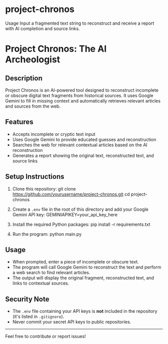 # project-chronos
 Usage Input a fragmented text string to reconstruct and receive a report with AI completion and source links.


# Project Chronos: The AI Archeologist

## Description
Project Chronos is an AI-powered tool designed to reconstruct incomplete or obscure digital text fragments from historical sources. It uses Google Gemini to fill in missing context and automatically retrieves relevant articles and sources from the web.

## Features
- Accepts incomplete or cryptic text input
- Uses Google Gemini to provide educated guesses and reconstruction
- Searches the web for relevant contextual articles based on the AI reconstruction
- Generates a report showing the original text, reconstructed text, and source links

## Setup Instructions

1. Clone this repository:
   git clone https://github.com/yourusername/project-chronos.git
   cd project-chronos


2. Create a `.env` file in the root of this directory and add your Google Gemini API key:
   GEMINIAPIKEY=your_api_key_here

3. Install the required Python packages:
   pip install -r requirements.txt


4. Run the program:
   python main.py


## Usage
- When prompted, enter a piece of incomplete or obscure text.
- The program will call Google Gemini to reconstruct the text and perform a web search to find relevant articles.
- The output will display the original fragment, reconstructed text, and links to contextual sources.

## Security Note
- The `.env` file containing your API keys is **not** included in the repository (it's listed in `.gitignore`).
- Never commit your secret API keys to public repositories.

---

Feel free to contribute or report issues!
